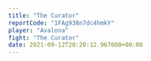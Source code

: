 ```yaml
---
title: "The Curator"
reportCode: "1FAg938n7dc4hmkY"
player: "Avalona"
fight: "The Curator"
date: 2021-09-12T20:20:12.967000+00:00
---
```

